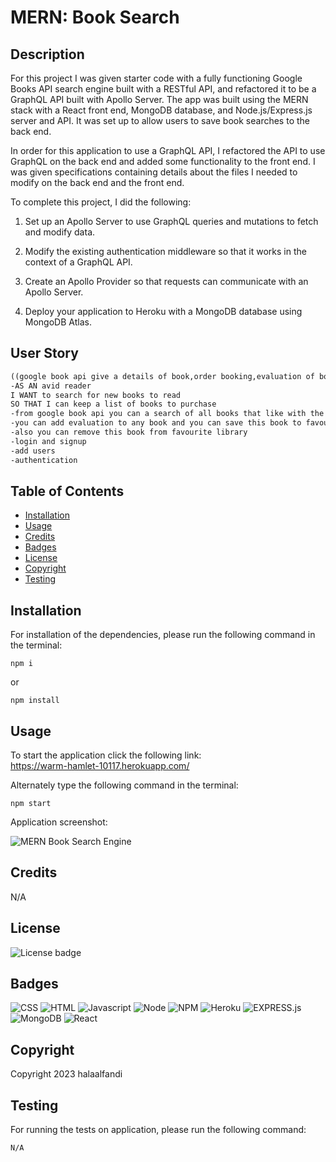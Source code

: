 # MERN: Book Search 

## Description

For this project I was given starter code with a fully functioning Google Books API search engine built with a RESTful API, and refactored it to be a GraphQL API built with Apollo Server. The app was built using the MERN stack with a React front end, MongoDB database, and Node.js/Express.js server and API. It was set up to allow users to save book searches to the back end.

In order for this application to use a GraphQL API, I refactored the API to use GraphQL on the back end and added some functionality to the front end. I was given specifications containing details about the files I needed to modify on the back end and the front end.

To complete this project, I did the following:

1. Set up an Apollo Server to use GraphQL queries and mutations to fetch and modify data.

2. Modify the existing authentication middleware so that it works in the context of a GraphQL API.

3. Create an Apollo Provider so that requests can communicate with an Apollo Server.

4. Deploy your application to Heroku with a MongoDB database using MongoDB Atlas.

## User Story

```md
((google book api give a details of book,order booking,evaluation of book, get evalivation book,read a index of book and more details so that i use this api for this operation when save book i save details in db with all details of book and sure ordering))...
-AS AN avid reader
I WANT to search for new books to read
SO THAT I can keep a list of books to purchase
-from google book api you can a search of all books that like with the details of book that authors,details of book,classification of book,evaluation of book and indexing the book and more details
-you can add evaluation to any book and you can save this book to favourite library also you can see all evaluation to this book from user
-also you can remove this book from favourite library
-login and signup
-add users
-authentication 
```

## Table of Contents

- [Installation](#installation)
- [Usage](#usage)
- [Credits](#credits)
- [Badges](#badges)
- [License](#license)
- [Copyright](#copyright)
- [Testing](#testing)

## Installation

For installation of the dependencies, please run the following command in the terminal:

```
npm i
```
or
```
npm install
```

## Usage

To start the application click the following link: <br>
https://warm-hamlet-10117.herokuapp.com/

Alternately type the following command in the terminal:

```
npm start
```

Application screenshot:

![MERN Book Search Engine](https://user-images.githubusercontent.com/97859682/221171412-be5aeaa7-c835-4bc1-bf2f-763da0cb1469.png)

## Credits

N/A

## License

![License badge](https://img.shields.io/badge/license-MIT-blue.svg)

## Badges

![CSS](https://img.shields.io/badge/CSS3-1572B6?style=for-the-badge&logo=css3&logoColor=white)
![HTML](https://img.shields.io/badge/HTML-informational?style=for-the-badge&logo=html5)
![Javascript](https://img.shields.io/badge/JavaScript-323330?style=for-the-badge&logo=javascript&logoColor=F7DF1E)
![Node](https://img.shields.io/badge/Node.js-43853D?style=for-the-badge&logo=node.js&logoColor=white)
![NPM](https://img.shields.io/badge/npm-yellow?style=for-the-badge&logo=NPM)
![Heroku](https://img.shields.io/badge/Heroku-purple?style=for-the-badge&logo=heroku)
![EXPRESS.js](https://img.shields.io/badge/express-JS-yellow?style=for-the-badge&logo=experts-exchange)
![MongoDB](https://img.shields.io/badge/MongoDB-4EA94B?style=for-the-badge&logo=mongodb&logoColor=white)
![React](https://img.shields.io/badge/React-20232A?style=for-the-badge&logo=react&logoColor=61DAFB)


## Copyright

Copyright 2023 halaalfandi

## Testing

For running the tests on application, please run the following command:

```
N/A
```

